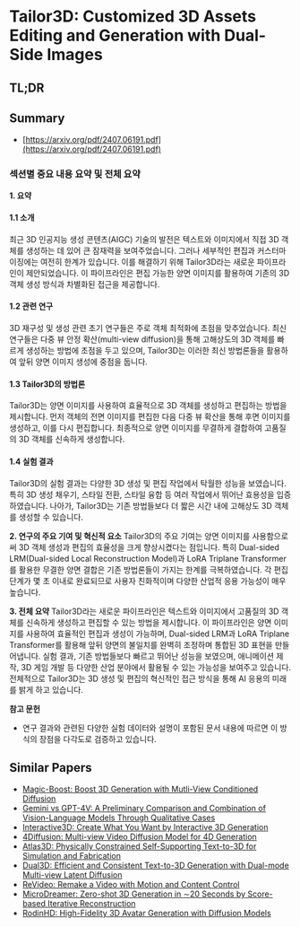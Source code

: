# Tailor3D: Customized 3D Assets Editing and Generation with Dual-Side Images
## TL;DR
## Summary
- [https://arxiv.org/pdf/2407.06191.pdf](https://arxiv.org/pdf/2407.06191.pdf)

### 섹션별 중요 내용 요약 및 전체 요약

**1. 요약**

#### 1.1 소개
최근 3D 인공지능 생성 콘텐츠(AIGC) 기술의 발전은 텍스트와 이미지에서 직접 3D 객체를 생성하는 데 있어 큰 잠재력을 보여주었습니다. 그러나 세부적인 편집과 커스터마이징에는 여전히 한계가 있습니다. 이를 해결하기 위해 Tailor3D라는 새로운 파이프라인이 제안되었습니다. 이 파이프라인은 편집 가능한 양면 이미지를 활용하여 기존의 3D 객체 생성 방식과 차별화된 접근을 제공합니다.

#### 1.2 관련 연구
3D 재구성 및 생성 관련 초기 연구들은 주로 객체 최적화에 초점을 맞추었습니다. 최신 연구들은 다중 뷰 안정 확산(multi-view diffusion)을 통해 고해상도의 3D 객체를 빠르게 생성하는 방법에 초점을 두고 있으며, Tailor3D는 이러한 최신 방법론들을 활용하여 앞뒤 양면 이미지 생성에 중점을 둡니다.

#### 1.3 Tailor3D의 방법론
Tailor3D는 양면 이미지를 사용하여 효율적으로 3D 객체를 생성하고 편집하는 방법을 제시합니다. 먼저 객체의 전면 이미지를 편집한 다음 다중 뷰 확산을 통해 후면 이미지를 생성하고, 이를 다시 편집합니다. 최종적으로 양면 이미지를 무결하게 결합하여 고품질의 3D 객체를 신속하게 생성합니다.

#### 1.4 실험 결과
Tailor3D의 실험 결과는 다양한 3D 생성 및 편집 작업에서 탁월한 성능을 보였습니다. 특히 3D 생성 채우기, 스타일 전환, 스타일 융합 등 여러 작업에서 뛰어난 효용성을 입증하였습니다. 나아가, Tailor3D는 기존 방법들보다 더 짧은 시간 내에 고해상도 3D 객체를 생성할 수 있습니다.

**2. 연구의 주요 기여 및 혁신적 요소**
Tailor3D의 주요 기여는 양면 이미지를 사용함으로써 3D 객체 생성과 편집의 효율성을 크게 향상시켰다는 점입니다. 특히 Dual-sided LRM(Dual-sided Local Reconstruction Model)과 LoRA Triplane Transformer를 활용한 무결한 양면 결합은 기존 방법론들이 가지는 한계를 극복하였습니다. 각 편집 단계가 몇 초 이내로 완료되므로 사용자 친화적이며 다양한 산업적 응용 가능성이 매우 높습니다.

**3. 전체 요약**
Tailor3D라는 새로운 파이프라인은 텍스트와 이미지에서 고품질의 3D 객체를 신속하게 생성하고 편집할 수 있는 방법을 제시합니다. 이 파이프라인은 양면 이미지를 사용하여 효율적인 편집과 생성이 가능하며, Dual-sided LRM과 LoRA Triplane Transformer를 활용해 앞뒤 양면의 불일치를 완벽히 조정하며 통합된 3D 표현을 만들어냅니다. 실험 결과, 기존 방법들보다 빠르고 뛰어난 성능을 보였으며, 애니메이션 제작, 3D 게임 개발 등 다양한 산업 분야에서 활용될 수 있는 가능성을 보여주고 있습니다. 전체적으로 Tailor3D는 3D 생성 및 편집의 혁신적인 접근 방식을 통해 AI 응용의 미래를 밝게 하고 있습니다.

**참고 문헌**
- 연구 결과와 관련된 다양한 실험 데이터와 설명이 포함된 문서 내용에 따르면 이 방식의 장점을 다각도로 검증하고 있습니다.

## Similar Papers
- [Magic-Boost: Boost 3D Generation with Mutli-View Conditioned Diffusion](2404.06429.md)
- [Gemini vs GPT-4V: A Preliminary Comparison and Combination of Vision-Language Models Through Qualitative Cases](2312.15011.md)
- [Interactive3D: Create What You Want by Interactive 3D Generation](2404.16510.md)
- [4Diffusion: Multi-view Video Diffusion Model for 4D Generation](2405.20674.md)
- [Atlas3D: Physically Constrained Self-Supporting Text-to-3D for Simulation and Fabrication](2405.18515.md)
- [Dual3D: Efficient and Consistent Text-to-3D Generation with Dual-mode Multi-view Latent Diffusion](2405.09874.md)
- [ReVideo: Remake a Video with Motion and Content Control](2405.13865.md)
- [MicroDreamer: Zero-shot 3D Generation in $\sim$20 Seconds by Score-based Iterative Reconstruction](2404.19525.md)
- [RodinHD: High-Fidelity 3D Avatar Generation with Diffusion Models](2407.06938.md)
